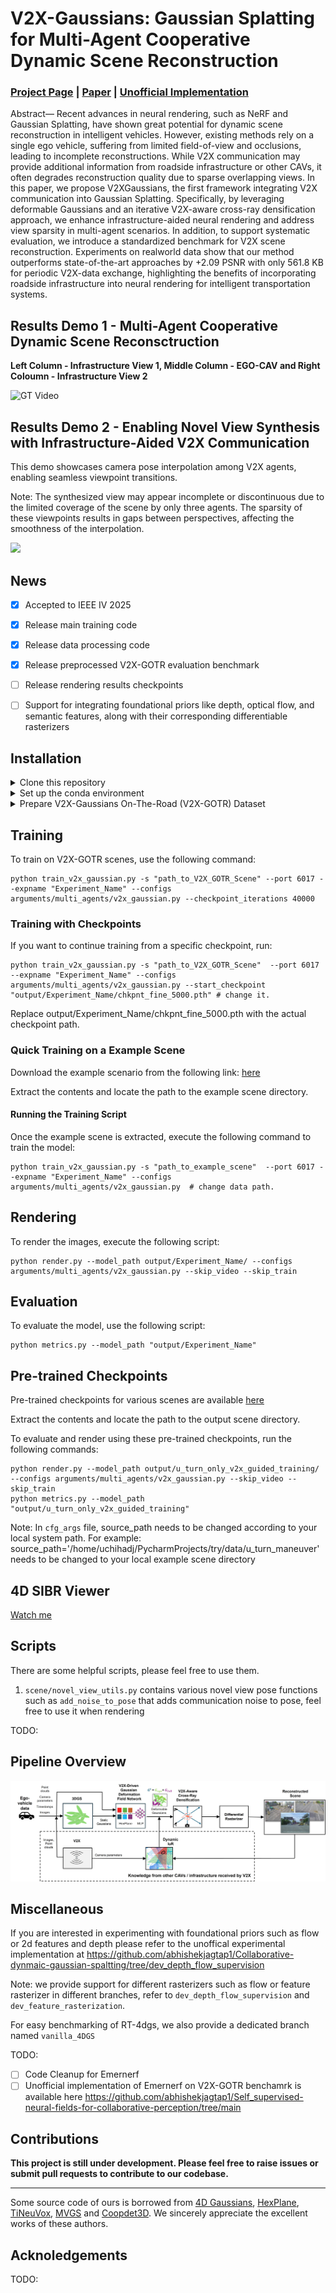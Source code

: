 
# V2X-Gaussians: Gaussian Splatting for Multi-Agent Cooperative Dynamic Scene Reconstruction
### [Project Page]() | [Paper]() | [Unofficial Implementation](https://github.com/abhishekjagtap1/Collaborative-dynmaic-gaussian-spaltting/tree/dev_depth_flow_supervision)

Abstract— Recent advances in neural rendering, such as
NeRF and Gaussian Splatting, have shown great potential
for dynamic scene reconstruction in intelligent vehicles. However, existing methods rely on a single ego vehicle, suffering
from limited field-of-view and occlusions, leading to incomplete reconstructions. While V2X communication may provide additional information from roadside infrastructure or
other CAVs, it often degrades reconstruction quality due to
sparse overlapping views. In this paper, we propose V2XGaussians, the first framework integrating V2X communication
into Gaussian Splatting. Specifically, by leveraging deformable
Gaussians and an iterative V2X-aware cross-ray densification
approach, we enhance infrastructure-aided neural rendering
and address view sparsity in multi-agent scenarios. In addition,
to support systematic evaluation, we introduce a standardized
benchmark for V2X scene reconstruction. Experiments on realworld data show that our method outperforms state-of-the-art
approaches by +2.09 PSNR with only 561.8 KB for periodic
V2X-data exchange, highlighting the benefits of incorporating
roadside infrastructure into neural rendering for intelligent
transportation systems. 

##  Results Demo 1 - Multi-Agent Cooperative Dynamic Scene Reconsctruction

**Left Column - Infrastructure View 1, Middle Column - EGO-CAV and Right Coloumn - Infrastructure View 2**

![GT Video](assets/Demo_Video.gif)


##  Results Demo 2 - Enabling Novel View Synthesis with Infrastructure-Aided V2X Communication 
This demo showcases camera pose interpolation among V2X agents, enabling seamless viewpoint transitions.

Note: The synthesized view may appear incomplete or discontinuous due to the limited coverage of the scene by only three agents. The sparsity of these viewpoints results in gaps between perspectives, affecting the smoothness of the interpolation.

  
![](./assets/novel_view_2.gif "")

## News
- [x] Accepted to IEEE IV 2025 
- [x] Release main training code 
- [x] Release data processing code
- [x] Release preprocessed V2X-GOTR evaluation benchmark
- [ ] Release rendering results checkpoints
- [ ] Support for integrating foundational priors like depth, optical flow, and semantic features, along with their corresponding differentiable rasterizers



## Installation

<details> <summary>Clone this repository</summary>

```bash
git clone https://github.com/abhishekjagtap1/V2X-Guassians.git
```
</details>
<details> <summary>Set up the conda environment</summary>

```
conda create -y --name v2x_gaussian python=3.9
conda activate v2x_gaussian
# Replace cu118 with 121 if using CUDA 12.x 
pip install torch==2.4.0 torchvision==0.19.0 torchaudio==2.4.0 --index-url https://download.pytorch.org/whl/cu118
pip install -r requirements.txt
pip install submodules/depth-diff-gaussian-rasterization
pip install submodules/simple-knn
```
</details>

<details> <summary>Prepare V2X-Gaussians On-The-Road (V2X-GOTR) Dataset</summary>

1. Follow the instructions in [V2X-GOTR](docs/V2XGOTR.md) to fully set up the V2X-GOTR benchmark for both training and evaluation.

The V2X-GOTR data loader, located at `scene/V2XGOTR_dataset.py`, is well-documented and responsible for loading all V2X agent data components, including:

- **RGB frames**  
- **Timestamps**  
- **Lidar point clouds**  
- **Camera intrinsics and extrinsics**  

</details>

## Training


To train on V2X-GOTR scenes, use the following command:
```
python train_v2x_gaussian.py -s "path_to_V2X_GOTR_Scene" --port 6017 --expname "Experiment_Name" --configs arguments/multi_agents/v2x_gaussian.py --checkpoint_iterations 40000
```
### Training with Checkpoints

If you want to continue training from a specific checkpoint, run:

```
python train_v2x_gaussian.py -s "path_to_V2X_GOTR_Scene"  --port 6017 --expname "Experiment_Name" --configs arguments/multi_agents/v2x_gaussian.py --start_checkpoint "output/Experiment_Name/chkpnt_fine_5000.pth" # change it.
```
Replace output/Experiment_Name/chkpnt_fine_5000.pth with the actual checkpoint path.

### Quick Training on a Example Scene

Download the example scenario from the following link: [here](https://www.dropbox.com/scl/fi/k1duzi7fu13ppfno6fgyn/u_turn_maneuver.zip?rlkey=r6ppbl5m2rket1ky8i4wtx3ps&st=041m3oqt&dl=0)

Extract the contents and locate the path to the example scene directory.

#### Running the Training Script

Once the example scene is extracted, execute the following command to train the model:

```
python train_v2x_gaussian.py -s "path_to_example_scene"  --port 6017 --expname "Experiment_Name" --configs arguments/multi_agents/v2x_gaussian.py  # change data path.
```



## Rendering

To render the images, execute the following script:

```
python render.py --model_path output/Experiment_Name/ --configs arguments/multi_agents/v2x_gaussian.py --skip_video --skip_train
```

## Evaluation

To evaluate the model, use the following script:

```
python metrics.py --model_path "output/Experiment_Name" 
```

## Pre-trained Checkpoints
Pre-trained checkpoints for various scenes are available [here](https://www.dropbox.com/scl/fi/due9icyvvun59e0vv3g72/u_turn_only_v2x_guided_training.zip?rlkey=h92cp4cctkc5cvkt0gcd1mq2a&st=kz6eeq2b&dl=0)

Extract the contents and locate the path to the output scene directory.

To evaluate and render using these pre-trained checkpoints, run the following commands:

```
python render.py --model_path output/u_turn_only_v2x_guided_training/ --configs arguments/multi_agents/v2x_gaussian.py --skip_video --skip_train
python metrics.py --model_path "output/u_turn_only_v2x_guided_training" 
```
Note: In ```cfg_args``` file, source_path needs to be changed according to your local system path. 
For example: source_path='/home/uchihadj/PycharmProjects/try/data/u_turn_maneuver' needs to be changed to your local example scene directory



## 4D SIBR Viewer
[Watch me](./docs/viewer_usage.md)
## Scripts

There are some helpful scripts, please feel free to use them.

1. `scene/novel_view_utils.py` contains various novel view pose functions such as `add_noise_to_pose` that adds communication noise to pose, feel free to use it when rendering

TODO:

## Pipeline Overview
![](./assets/pipeline_pictures.jpg "")



## Miscellaneous

If you are interested in experimenting with foundational priors such as flow or 2d features and depth please refer to the unoffical experimental implementation at https://github.com/abhishekjagtap1/Collaborative-dynmaic-gaussian-spaltting/tree/dev_depth_flow_supervision

Note: we provide support for different rasterizers  such as flow or feature rasterizer in different branches, refer to `dev_depth_flow_supervision` and `dev_feature_rasterization`.

For easy benchmarking of RT-4dgs, we also provide a dedicated branch named `vanilla_4DGS`

TODO: 
- [ ] Code Cleanup for Emernerf
- [ ] Unofficial implementation of Emernerf on V2X-GOTR benchamrk is available here https://github.com/abhishekjagtap1/Self_supervised-neural-fields-for-collaborative-perception/tree/main

## Contributions

**This project is still under development. Please feel free to raise issues or submit pull requests to contribute to our codebase.**

---

Some source code of ours is borrowed from [4D Gaussians](https://github.com/hustvl/4DGaussians/tree/master), [HexPlane](https://github.com/Caoang327/HexPlane), [TiNeuVox](https://github.com/hustvl/TiNeuVox), [MVGS](https://github.com/xiaobiaodu/MVGS) and [Coopdet3D](https://github.com/tum-traffic-dataset/coopdet3d). We sincerely appreciate the excellent works of these authors.



## Acknoledgements

TODO:
```
